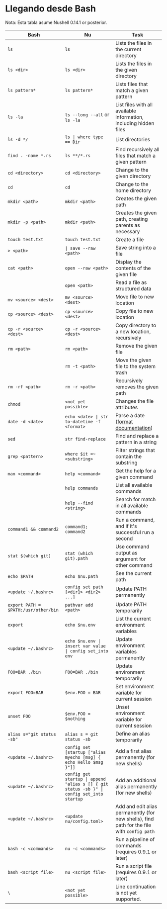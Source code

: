 # Llegando desde Bash

Nota: Esta tabla asume Nushell 0.14.1 or posterior.

| Bash                                 | Nu                                                                                        | Task                                                                                                   |
| ------------------------------------ | ----------------------------------------------------------------------------------------- | ------------------------------------------------------------------------------------------------------ |
| `ls`                                 | `ls`                                                                                      | Lists the files in the current directory                                                               |
| `ls <dir>`                           | `ls <dir>`                                                                                | Lists the files in the given directory                                                                 |
| `ls pattern*`                        | `ls pattern*`                                                                             | Lists files that match a given pattern                                                                 |
| `ls -la`                             | `ls --long --all` or `ls -la`                                                             | List files with all available information, including hidden files                                      |
| `ls -d */`                           | `ls \| where type == Dir`                                                                 | List directories                                                                                       |
| `find . -name *.rs`                  | `ls **/*.rs`                                                                              | Find recursively all files that match a given pattern                                                  |
| `cd <directory>`                     | `cd <directory>`                                                                          | Change to the given directory                                                                          |
| `cd`                                 | `cd`                                                                                      | Change to the home directory                                                                           |
| `mkdir <path>`                       | `mkdir <path>`                                                                            | Creates the given path                                                                                 |
| `mkdir -p <path>`                    | `mkdir <path>`                                                                            | Creates the given path, creating parents as necessary                                                  |
| `touch test.txt`                     | `touch test.txt`                                                                          | Create a file                                                                                          |
| `> <path>`                           | `\| save --raw <path>`                                                                    | Save string into a file                                                                                |
| `cat <path>`                         | `open --raw <path>`                                                                       | Display the contents of the given file                                                                 |
|                                      | `open <path>`                                                                             | Read a file as structured data                                                                         |
| `mv <source> <dest>`                 | `mv <source> <dest>`                                                                      | Move file to new location                                                                              |
| `cp <source> <dest>`                 | `cp <source> <dest>`                                                                      | Copy file to new location                                                                              |
| `cp -r <source> <dest>`              | `cp -r <source> <dest>`                                                                   | Copy directory to a new location, recursively                                                          |
| `rm <path>`                          | `rm <path>`                                                                               | Remove the given file                                                                                  |
|                                      | `rm -t <path>`                                                                            | Move the given file to the system trash                                                                |
| `rm -rf <path>`                      | `rm -r <path>`                                                                            | Recursively removes the given path                                                                     |
| `chmod`                              | `<not yet possible>`                                                                      | Changes the file attributes                                                                            |
| `date -d <date>`                     | `echo <date> \| str to-datetime -f <format>`                                              | Parse a date ([format documentation](https://docs.rs/chrono/0.4.15/chrono/format/strftime/index.html)) |
| `sed`                                | `str find-replace`                                                                        | Find and replace a pattern in a string                                                                 |
| `grep <pattern>`                     | `where $it =~ <substring>`                                                                | Filter strings that contain the substring                                                              |
| `man <command>`                      | `help <command>`                                                                          | Get the help for a given command                                                                       |
|                                      | `help commands`                                                                           | List all available commands                                                                            |
|                                      | `help --find <string>`                                                                    | Search for match in all available commands                                                             |
| `command1 && command2`               | `command1; command2`                                                                      | Run a command, and if it's successful run a second                                                     |
| `stat $(which git)`                  | `stat (which git).path`                                                                   | Use command output as argument for other command                                                       |
| `echo $PATH`                         | `echo $nu.path`                                                                           | See the current path                                                                                   |
| `<update ~/.bashrc>`                 | `config set path [<dir1> <dir2> ...]`                                                     | Update PATH permanently                                                                                |
| `export PATH = $PATH:/usr/other/bin` | `pathvar add <path>`                                                                      | Update PATH temporarily                                                                                |
| `export`                             | `echo $nu.env`                                                                            | List the current environment variables                                                                 |
| `<update ~/.bashrc>`                 | `echo $nu.env \| insert var value \| config set_into env`                                 | Update environment variables permanently                                                               |
| `FOO=BAR ./bin`                      | `FOO=BAR ./bin`                                                                           | Update environment temporarily                                                                         |
| `export FOO=BAR`                     | `$env.FOO = BAR`                                                                          | Set environment variable for current session                                                           |
| `unset FOO`                          | `$env.FOO = $nothing`                                                                     | Unset environment variable for current session                                                         |
| `alias s="git status -sb"`           | `alias s = git status -sb`                                                                | Define an alias temporarily                                                                            |
| `<update ~/.bashrc>`                 | `config set [startup ["alias myecho [msg] { echo Hello $msg }"]]`                         | Add a first alias permanently (for new shells)                                                         |
| `<update ~/.bashrc>`                 | `config get startup \| append "alias s [] { git status -sb }" \| config set_into startup` | Add an additional alias permanently (for new shells)                                                   |
| `<update ~/.bashrc>`                 | `<update nu/config.toml>`                                                                 | Add and edit alias permanently (for new shells), find path for the file with `config path`             |
| `bash -c <commands>`                 | `nu -c <commands>`                                                                        | Run a pipeline of commands (requires 0.9.1 or later)                                                   |
| `bash <script file>`                 | `nu <script file>`                                                                        | Run a script file (requires 0.9.1 or later)                                                            |
| `\`                                  | `<not yet possible>`                                                                      | Line continuation is not yet supported.                                                                |
